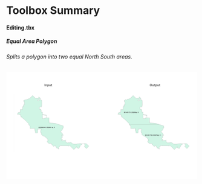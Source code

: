 # Toolbox Summary

#### Editing.tbx
##### Equal Area Polygon
###### Splits a polygon into two equal North South areas.

![result](https://github.com/mebuie/mebuie.github.io/blob/master/img/github/EqualAreaPolygon.png)




   
